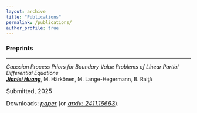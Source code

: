 ```yaml
---
layout: archive
title: "Publications"
permalink: /publications/
author_profile: true
---
```


### Preprints
--------------------
*Gaussian Process Priors for Boundary Value Problems of Linear Partial Differential Equations*  
<u><b><i>Jianlei Huang</i></b></u>, M. Härkönen, M. Lange-Hegermann, B. Raiţă

<span style="font-size:16px">Submitted, 2025</span>  

<span style="font-size:16px">Downloads: [*paper*](/files/2411.16663v2.pdf) (or [*arxiv: 2411.16663*](https://arxiv.org/abs/2411.16663)).</span>
